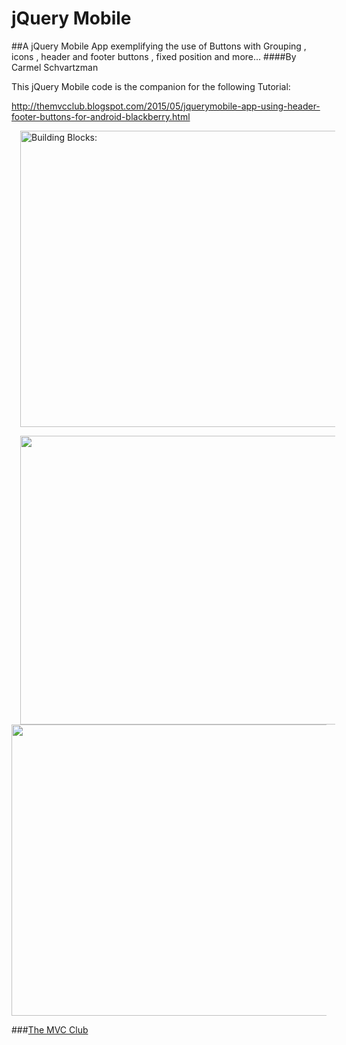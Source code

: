 # jQuery Mobile
##A jQuery Mobile App exemplifying the use of Buttons with Grouping , icons , header and footer buttons , fixed position and more...
####By Carmel Schvartzman

This jQuery Mobile code is the companion for the following Tutorial:

http://themvcclub.blogspot.com/2015/05/jquerymobile-app-using-header-footer-buttons-for-android-blackberry.html


<a href="http://themvcclub.blogspot.com/2015/05/jquerymobile-app-using-header-footer-buttons-for-android-blackberry.html" imageanchor="1" target="_blank" style="margin-left: 1em; margin-right: 1em;"><img alt="Building Blocks: " border="0" src="http://carmelwebapi.somee.com/Images/jQueryMobileButtons.png" height="474" width="640" />

 <img border="0" src="http://3.bp.blogspot.com/-Z-Ef-8nYOt4/VUnNhOOLuvI/AAAAAAAAKg4/OUZ2QhfpOvE/s1600/9.png" height="462" width="640" /> 

 <img border="0" src="http://1.bp.blogspot.com/-4ebo1zYeF9o/VUnNeNNvKAI/AAAAAAAAKgo/DLPJ5x8fJfA/s1600/10.png" height="466" width="640" /> 

</a>

###<a href="http://themvcclub.blogspot.com/"   target="_new"  >The MVC Club</a>

